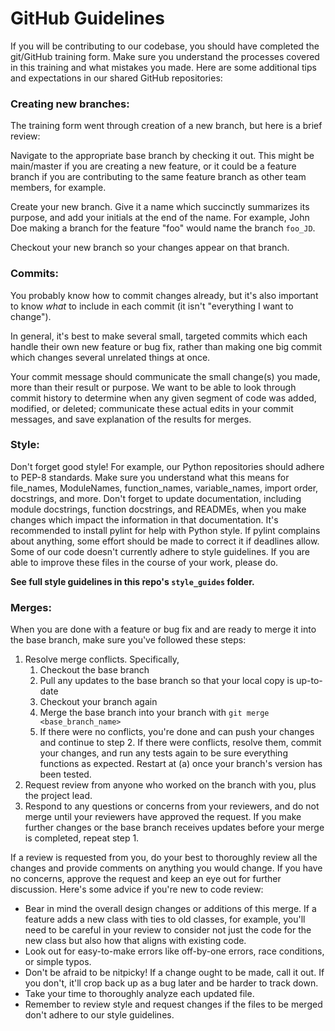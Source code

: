 # GitHub Guidelines

If you will be contributing to our codebase, you should have completed the git/GitHub training form. Make sure you understand the processes covered in this training and what mistakes you made. Here are some additional tips and expectations in our shared GitHub repositories:

### Creating new branches:
The training form went through creation of a new branch, but here is a brief review:

Navigate to the appropriate base branch by checking it out. This might be main/master if you are creating a new feature, or it could be a feature branch if you are contributing to the same feature branch as other team members, for example.

Create your new branch. Give it a name which succinctly summarizes its purpose, and add your initials at the end of the name. For example, John Doe making a branch for the feature "foo" would name the branch `foo_JD`.

Checkout your new branch so your changes appear on that branch.

### Commits:
You probably know how to commit changes already, but it's also important to know *what* to include in each commit (it isn't "everything I want to change").

In general, it's best to make several small, targeted commits which each handle their own new feature or bug fix, rather than making one big commit which changes several unrelated things at once.

Your commit message should communicate the small change(s) you made, more than their result or purpose. We want to be able to look through commit history to determine when any given segment of code was added, modified, or deleted; communicate these actual edits in your commit messages, and save explanation of the results for merges.

### Style:
Don't forget good style! For example, our Python repositories should adhere to PEP-8 standards. Make sure you understand what this means for file_names, ModuleNames, function_names, variable_names, import order, docstrings, and more. Don't forget to update documentation, including module docstrings, function docstrings, and READMEs, when you make changes which impact the information in that documentation.
It's recommended to install pylint for help with Python style. If pylint complains about anything, some effort should be made to correct it if deadlines allow.
Some of our code doesn't currently adhere to style guidelines. If you are able to improve these files in the course of your work, please do.

**See full style guidelines in this repo's `style_guides` folder.**

### Merges:
When you are done with a feature or bug fix and are ready to merge it into the base branch, make sure you've followed these steps:
1. Resolve merge conflicts. Specifically,
	1. Checkout the base branch
	2. Pull any updates to the base branch so that your local copy is up-to-date
	3. Checkout your branch again
	4. Merge the base branch into your branch with `git merge <base_branch_name>`
	5. If there were no conflicts, you're done and can push your changes and continue to step 2. If there were conflicts, resolve them, commit your changes, and run any tests again to be sure everything functions as expected. Restart at (a) once your branch's version has been tested.
2. Request review from anyone who worked on the branch with you, plus the project lead.
3. Respond to any questions or concerns from your reviewers, and do not merge until your reviewers have approved the request. If you make further changes or the base branch receives updates before your merge is completed, repeat step 1.

If a review is requested from you, do your best to thoroughly review all the changes and provide comments on anything you would change. If you have no concerns, approve the request and keep an eye out for further discussion. Here's some advice if you're new to code review:
- Bear in mind the overall design changes or additions of this merge. If a feature adds a new class with ties to old classes, for example, you'll need to be careful in your review to consider not just the code for the new class but also how that aligns with existing code.
- Look out for easy-to-make errors like off-by-one errors, race conditions, or simple typos.
- Don't be afraid to be nitpicky! If a change ought to be made, call it out. If you don't, it'll crop back up as a bug later and be harder to track down.
- Take your time to thoroughly analyze each updated file.
- Remember to review style and request changes if the files to be merged don't adhere to our style guidelines.
